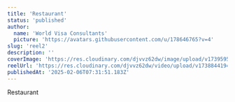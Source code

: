 ```yaml
---
title: 'Restaurant'
status: 'published'
author:
  name: 'World Visa Consultants'
  picture: 'https://avatars.githubusercontent.com/u/178646765?v=4'
slug: 'reel2'
description: ''
coverImage: 'https://res.cloudinary.com/djvvz62dw/image/upload/v1739595723/greywall/reels/ReelCoverImage/ezgif-frame-001_2_s7rxcu.jpg'
reelUrl: 'https://res.cloudinary.com/djvvz62dw/video/upload/v1738844194/greywall/reels/Video-44_clmo9k.mp4'
publishedAt: '2025-02-06T07:31:51.183Z'
---
```


Restaurant